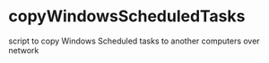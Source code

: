 # copyWindowsScheduledTasks
script to copy Windows Scheduled tasks to another computers over network
